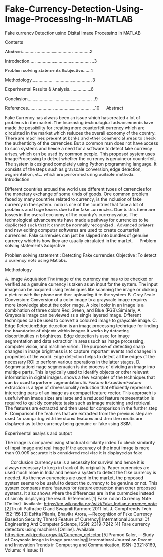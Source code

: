 # Fake-Currency-Detection-Using-Image-Processing-in-MATLAB
 Fake currency Detection using Digital Image Processing in MATLAB


Contents

Abstract……………………………………………….2

Introduction……………………………………………..3

Problem solving statements &objective……4

Methodology…………………………………………..3

Experimental Results & Analysis………………6

Conclusion……………………………………………….9

References……………………………………………….10
 
Abstract

Fake Currency has always been an issue which has created a lot of problems in the market. The increasing technological advancements have made the possibility for creating more counterfeit currency which are circulated in the market which reduces the overall economy of the country. There are machines present at banks and other commercial areas to check the authenticity of the currencies. But a common man does not have access to such systems and hence a need for a software to detect fake currency arises, which can be used by common people. This proposed system uses Image Processing to detect whether the currency is genuine or counterfeit. The system is designed completely using Python programming language. It consists of the steps such as grayscale conversion, edge detection, segmentation, etc. which are performed using suitable methods.
 
Introduction

Different countries around the world use different types of currencies for the monetary exchange of some kinds of goods. One common problem faced by many countries related to currency, is the inclusion of fake currency in the system. India is one of the countries that face a lot of problems and huge losses due to the fake currencies. Due to this there are losses in the overall economy of the country‘s currencyvalue. The technological advancements have made a pathway for currencies to be duplicated such that it cannot be normally recognized . Advanced printers and new editing computer softwares are used to create counterfeit currencies. Fake currencies can just be slipped into bundles of genuine currency which is how they are usually circulated in the market.
 
Problem solving statements &objective

Problem solving statement : Detecting Fake currencies
Objective :To detect a currency note using Matlabs.

Methodology
 
 
A.	Image Acquisition:The image of the currency that has to be checked or verified as a genuine currency is taken as an input for the system. The input image can be acquired using techniques like scanning the image or clicking a picture with the phone and then uploading it to the system.
B.	Grey Scale Conversion: Conversion of a color image to a grayscale image requires more knowledge about the color image. A pixel color in an image is a combination of three colors Red, Green, and Blue (RGB).Similarly, A Grayscale image can be viewed as a single layered image. Different techniques can be used to convert a coloured image to grayscale image. 
C.	Edge Detection:Edge detection is an image processing technique for finding the boundaries of objects within images It works by detecting discontinuities in brightness. Edge detection is used for image segmentation and data extraction in areas such as image processing, computer vision, and machine vision. The purpose of detecting sharp changes in image brightness is to capture important events and changes in properties of the world. Edge detection helps to detect all the edges of the necessary ROI to perform various operations in the latter stages.
D.	Segmentation:Image segmentation is the process of dividing an image into multiple parts. This is typically used to identify objects or other relevant information in digital images.  shows a few examples of the techniques that can be used to perform segmentation.
E.	Feature Extraction:Feature extraction is a type of dimensionality reduction that efficiently represents interesting parts of an image as a compact feature vector. This approach is useful when image sizes are large and a reduced feature representation is required to quickly complete tasks such as image matching and retrieval. The features are extracted and then used for comparison in the further step
F.	Comparison:The features that are extracted from the previous step are used for comparing with the stored features and then the results are displayed as to the currency being genuine or fake using SSIM.


Experimental analysis and output


The image is compared using structural similarity index
 To check similarity of input image and real image 
If the accuracy of the input image is more  than 99.995 accurate it is considered real else it is displayed as fake
 
 



 
  
Conclusion
Currency use is a necessity for survival and hence it is always necessary to keep in track of its originality. Paper currencies are used much more in India and hence a system to detect the fake currency is needed. As the new currencies are used in the market, the proposed system seems to be useful to detect the currency to be genuine or not. This system compares more features for feature extraction than other proposed systems. It also shows where the differences are in the currencies instead of simply displaying the result.
References
[1] Fake Indian Currency Note [Online]. Available: https://en.wikipedia.org/wiki/Fake_Indian_currency_note
[2]Trupti Pathrabe G and Swapnili Karmore 2011 Int. J. CompTrends Tech 152-156
[3] Eshita Pilania, Bhavika Arora, ―Recognition of Fake Currency Based on Security Thread Feature of Currency‖ International Journal Of Engineering And Computer Science, ISSN: 2319-7242
[4] Fake currency detectors using machines [Online]. Available: https://en.wikipedia.org/wiki/Currency_detector
[5] Pramod Kaler, ―Study of Grayscale image in Image processing‖ International Journal on Recent and Innovation Trends in Computing and Communication, ISSN: 2321-8169, Volume: 4 Issue: 11

